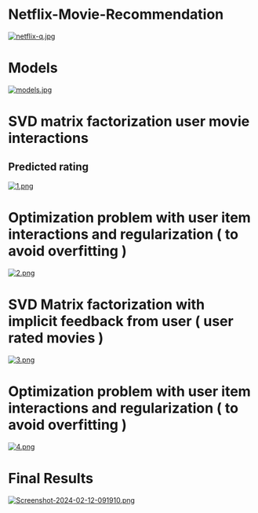 # Netflix-Movie-Recommendation

[![netflix-q.jpg](https://i.postimg.cc/ZnSGsj8H/netflix-q.jpg)](https://postimg.cc/CBcrzG6n)


# Models

[![models.jpg](https://i.postimg.cc/jSZ62hZ1/models.jpg)](https://postimg.cc/nX99wq8K)



# SVD matrix factorization user movie interactions

## Predicted rating
[![1.png](https://i.postimg.cc/LXbmfh06/1.png)](https://postimg.cc/LYjdF4pr)

# Optimization problem with user item interactions and regularization ( to avoid overfitting ) 

[![2.png](https://i.postimg.cc/25WtTy6S/2.png)](https://postimg.cc/5Hxp2xLh)

# SVD Matrix factorization with implicit feedback from user ( user rated movies ) 

[![3.png](https://i.postimg.cc/jS4cjfLN/3.png)](https://postimg.cc/DSmLj8Qy)

# Optimization problem with user item interactions and regularization ( to avoid overfitting ) 

[![4.png](https://i.postimg.cc/NGRHYcy2/4.png)](https://postimg.cc/dDt1mgjJ)


# Final Results

[![Screenshot-2024-02-12-091910.png](https://i.postimg.cc/0j0N0tTp/Screenshot-2024-02-12-091910.png)](https://postimg.cc/RJq9MTVF)
